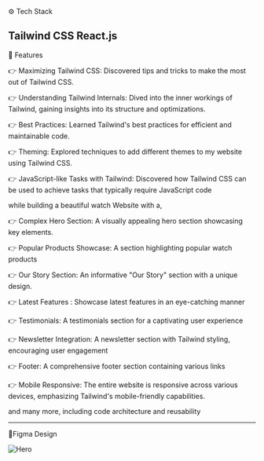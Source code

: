 ⚙️ Tech Stack

Tailwind CSS
React.js
------------------------------------------------------------------------------------------------------------------------------------------------------------------------------

🔋 Features

👉 Maximizing Tailwind CSS: Discovered tips and tricks to make the most out of Tailwind CSS.

👉 Understanding Tailwind Internals: Dived into the inner workings of Tailwind, gaining insights into its structure and optimizations.

👉 Best Practices: Learned Tailwind's best practices for efficient and maintainable code.

👉 Theming: Explored techniques to add different themes to my website using Tailwind CSS.

👉 JavaScript-like Tasks with Tailwind: Discovered how Tailwind CSS can be used to achieve tasks that typically require JavaScript code

while building a beautiful watch Website with a,

👉 Complex Hero Section: A visually appealing hero section showcasing key elements.

👉 Popular Products Showcase: A section highlighting popular watch products

👉 Our Story Section: An informative "Our Story" section with a unique design.

👉 Latest Features : Showcase latest features in an eye-catching manner

👉 Testimonials: A testimonials section for a captivating user experience

👉 Newsletter Integration: A newsletter section with Tailwind styling, encouraging user engagement

👉 Footer: A comprehensive footer section containing various links

👉 Mobile Responsive: The entire website is responsive across various devices, emphasizing Tailwind's mobile-friendly capabilities.

and many more, including code architecture and reusability

------------------------------------------------------------------------------------------------------------------------------------------------------------------------------
🚀Figma Design


![Hero](https://github.com/Thati05/watch_landing_page/assets/151874357/aefdaa69-8e48-4617-98f7-1c7786d79e12)
